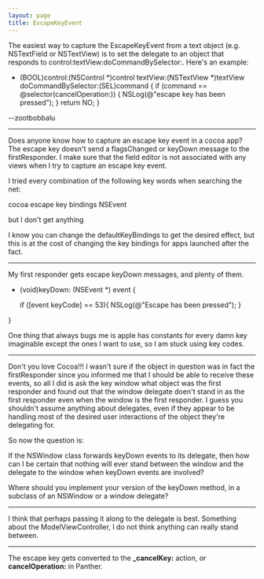```yaml
---
layout: page
title: EscapeKeyEvent
---
```


The easiest way to capture the EscapeKeyEvent from a text object (e.g. NSTextField or NSTextView) is to set the delegate to an object that responds to     control:textView:doCommandBySelector:. Here's an example:

    
- (BOOL)control:(NSControl *)control textView:(NSTextView *)textView 
    doCommandBySelector:(SEL)command 
{
    if (command == @selector(cancelOperation:)) {
        NSLog(@"escape key has been pressed");
    }
    return NO;
}



--zootbobbalu


----

Does anyone know how to capture an escape key event in a cocoa app? The escape key doesn't send a flagsChanged or keyDown message to the firstResponder. I make sure that the field editor is not associated with any views when I try to capture an escape key event. 

I tried every combination of the following key words when searching the net:

cocoa 
escape 
key 
bindings 
NSEvent

but I don't get anything

I know you can change the defaultKeyBindings to get the desired effect, but this is at the cost of changing the key bindings for apps launched after the fact.

----
My first responder gets escape keyDown messages, and plenty of them.

    
- (void)keyDown: (NSEvent *) event {

   if ([event keyCode] == 53){
        NSLog(@"Escape has been pressed");
     }
  
}


One thing that always bugs me is apple has constants for every damn key imaginable except the ones I want to use, so I am stuck using key codes.

----

Don't you love Cocoa!!! I wasn't sure if the object in question was in fact the firstResponder since you informed me that I should be able to receive these events, so all I did is ask the key window what object was the first responder and found out that the window delegate doen't stand in as the first responder even when the window is the first responder. I guess you shouldn't assume anything about delegates, even if they appear to be handling most of the desired user interactions of the object they're delegating for. 

So now the question is: 

If the NSWindow class forwards keyDown events to its delegate, then how can I be certain that nothing will ever stand between the window and the delegate to the window when keyDown events are involved? 

Where should you implement your version of the keyDown method, in a subclass of an NSWindow or a window delegate?


----

I think that perhaps passing it along to the delegate is best. Something about the ModelViewController, I do not think anything can really stand between.

----

The escape key gets converted to the **_cancelKey:** action, or **cancelOperation:** in Panther.

